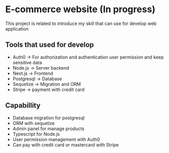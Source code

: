 # E-commerce website (In progress)

This project is related to introduce my skill that can use for develop web application

## Tools that used for develop
- Auth0 -> For authorization and authentication user permission and keep sensitive data
- Node.js -> Server backend
- Next.js -> Frontend
- Postgresql -> Database
- Sequelize -> Migration and ORM
- Stripe -> payment with credit card

## Capabillity
- Database migration for postgresql
- ORM with sequelize
- Admin panel for manage products
- Typescript for Node.js
- User permission management with Auth0
- Can pay with credit card or mastercard with Stripe

